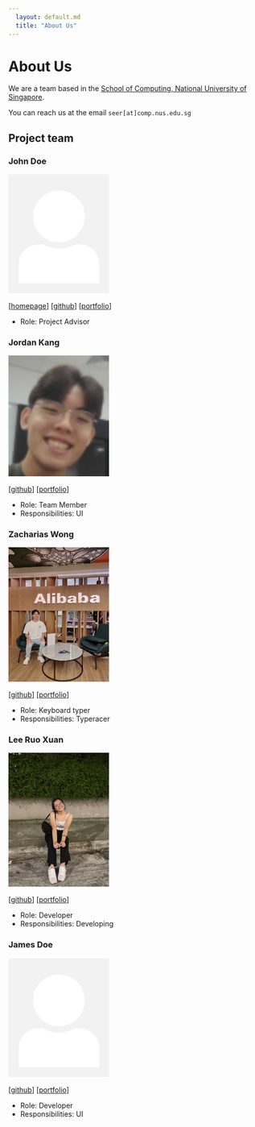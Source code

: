 ```yaml
---
  layout: default.md
  title: "About Us"
---
```


# About Us

We are a team based in the [School of Computing, National University of Singapore](http://www.comp.nus.edu.sg).

You can reach us at the email `seer[at]comp.nus.edu.sg`

## Project team

### John Doe

<img src="images/johndoe.png" width="200px">

[[homepage](http://www.comp.nus.edu.sg/~damithch)]
[[github](https://github.com/johndoe)]
[[portfolio](team/johndoe.md)]

* Role: Project Advisor

### Jordan Kang

<img src="images/jordankanghm.png" width="200px">

[[github](http://github.com/jordankanghm)]
[[portfolio](team/jordankanghm.md)]

* Role: Team Member
* Responsibilities: UI

### Zacharias Wong

<img src="images/zac.png" width="200px">

[[github](https://github.com/zacwong2151)] [[portfolio](team/zacwong2151.md)]

* Role: Keyboard typer
* Responsibilities: Typeracer

### Lee Ruo Xuan

<img src="images/ruoxuan.png" width="200px">

[[github](http://github.com/ruo-x)]
[[portfolio](team/ruo-x.md)]

* Role: Developer
* Responsibilities: Developing

### James Doe

<img src="images/johndoe.png" width="200px">

[[github](http://github.com/johndoe)]
[[portfolio](team/johndoe.md)]

* Role: Developer
* Responsibilities: UI
